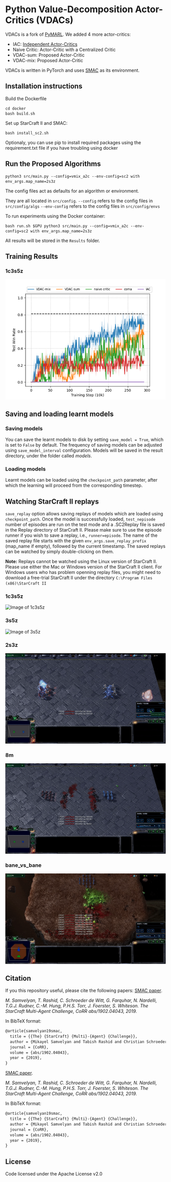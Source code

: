 

# Python Value-Decomposition Actor-Critics (VDACs)

VDACs is a fork of [PyMARL](https://github.com/oxwhirl/pymarl/tree/master/src). We added 4 more actor-critics:
- IAC: [Independent Actor-Critics](https://arxiv.org/abs/1705.08926)
- Naive Critic: Actor-Critic with a Centralized Critic
- VDAC-sum: Proposed Actor-Critic
- VDAC-mix: Proposed Actor-Critic

VDACs is written in PyTorch and uses [SMAC](https://github.com/oxwhirl/smac) as its environment.

## Installation instructions

Build the Dockerfile
```Shell
cd docker
bash build.sh
```
Set up StarCraft II and SMAC:
```Shell
bash install_sc2.sh
```
Optionaly, you can use pip to install required packages using the requirement.txt file if you have troubling using docker
## Run the Proposed Algorithms

```shell
python3 src/main.py --config=vmix_a2c --env-config=sc2 with env_args.map_name=2s3z
```

The config files act as defaults for an algorithm or environment. 

They are all located in `src/config`.
`--config` refers to the config files in `src/config/algs`
`--env-config` refers to the config files in `src/config/envs`

To run experiments using the Docker container:
```shell
bash run.sh $GPU python3 src/main.py --config=vmix_a2c --env-config=sc2 with env_args.map_name=2s3z
```

All results will be stored in the `Results` folder.

## Training Results
### 1c3s5z
![Image of 1c3s5z](https://github.com/hahayonghuming/VDACs/blob/master/train_results/1c3s5z(1).png)



## Saving and loading learnt models

### Saving models

You can save the learnt models to disk by setting `save_model = True`, which is set to `False` by default. The frequency of saving models can be adjusted using `save_model_interval` configuration. Models will be saved in the result directory, under the folder called *models*.
### Loading models

Learnt models can be loaded using the `checkpoint_path` parameter, after which the learning will proceed from the corresponding timestep. 

## Watching StarCraft II replays

`save_replay` option allows saving replays of models which are loaded using `checkpoint_path`. Once the model is successfully loaded, `test_nepisode` number of episodes are run on the test mode and a .SC2Replay file is saved in the Replay directory of StarCraft II. Please make sure to use the episode runner if you wish to save a replay, i.e., `runner=episode`. The name of the saved replay file starts with the given `env_args.save_replay_prefix` (map_name if empty), followed by the current timestamp. The saved replays can be watched by simply double-clicking on them.

**Note:** Replays cannot be watched using the Linux version of StarCraft II. Please use either the Mac or Windows version of the StarCraft II client. For Windows users who has problem openning replay files, you might need to download a free-trial StarCraft II under the directory ```C:\Program Files (x86)\StarCraft II```
### 1c3s5z
![Image of 1c3s5z](https://github.com/hahayonghuming/VDACs/blob/master/replays/1c3s5z.gif)
### 3s5z
![Image of 3s5z](https://github.com/hahayonghuming/VDACs/blob/master/replays/3s5z.gif)
### 2s3z
![Image of 2s3z](https://github.com/hahayonghuming/VDACs/blob/master/replays/2s3z.gif)
### 8m
![Image of 8m](https://github.com/hahayonghuming/VDACs/blob/master/replays/8m.gif)
### bane_vs_bane
![Image of bane_vs_bane](https://github.com/hahayonghuming/VDACs/blob/master/replays/bane_vs_bane.gif)




## Citation

If you this repository useful, please cite the following papers:
[SMAC paper](https://arxiv.org/abs/1902.04043).

*M. Samvelyan, T. Rashid, C. Schroeder de Witt, G. Farquhar, N. Nardelli, T.G.J. Rudner, C.-M. Hung, P.H.S. Torr, J. Foerster, S. Whiteson. The StarCraft Multi-Agent Challenge, CoRR abs/1902.04043, 2019.*

In BibTeX format:

```tex
@article{samvelyan19smac,
  title = {{The} {StarCraft} {Multi}-{Agent} {Challenge}},
  author = {Mikayel Samvelyan and Tabish Rashid and Christian Schroeder de Witt and Gregory Farquhar and Nantas Nardelli and Tim G. J. Rudner and Chia-Man Hung and Philiph H. S. Torr and Jakob Foerster and Shimon Whiteson},
  journal = {CoRR},
  volume = {abs/1902.04043},
  year = {2019},
}
```

 [SMAC paper](https://arxiv.org/abs/1902.04043).

*M. Samvelyan, T. Rashid, C. Schroeder de Witt, G. Farquhar, N. Nardelli, T.G.J. Rudner, C.-M. Hung, P.H.S. Torr, J. Foerster, S. Whiteson. The StarCraft Multi-Agent Challenge, CoRR abs/1902.04043, 2019.*

In BibTeX format:

```tex
@article{samvelyan19smac,
  title = {{The} {StarCraft} {Multi}-{Agent} {Challenge}},
  author = {Mikayel Samvelyan and Tabish Rashid and Christian Schroeder de Witt and Gregory Farquhar and Nantas Nardelli and Tim G. J. Rudner and Chia-Man Hung and Philiph H. S. Torr and Jakob Foerster and Shimon Whiteson},
  journal = {CoRR},
  volume = {abs/1902.04043},
  year = {2019},
}
```

## License

Code licensed under the Apache License v2.0
